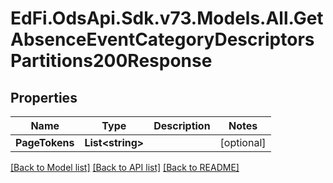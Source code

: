 # EdFi.OdsApi.Sdk.v73.Models.All.GetAbsenceEventCategoryDescriptorsPartitions200Response

## Properties

Name | Type | Description | Notes
------------ | ------------- | ------------- | -------------
**PageTokens** | **List&lt;string&gt;** |  | [optional] 

[[Back to Model list]](../../README.md#documentation-for-models) [[Back to API list]](../../README.md#documentation-for-api-endpoints) [[Back to README]](../../README.md)


